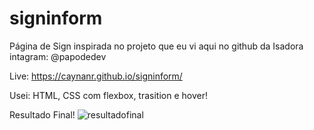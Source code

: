 
# signinform
Página de Sign inspirada no projeto que eu vi aqui no github da Isadora intagram: @papodedev

Live: https://caynanr.github.io/signinform/

Usei: HTML, CSS com flexbox, trasition e hover!

Resultado Final!
![resultadofinal](https://user-images.githubusercontent.com/7688797/113720149-b89d3900-96c4-11eb-8d3d-fab9c9f530cb.png)

